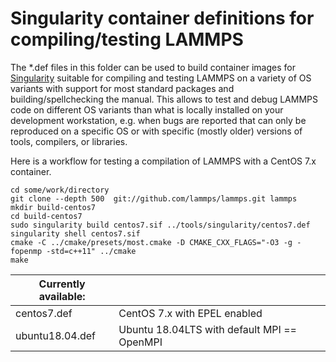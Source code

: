 # Singularity container definitions for compiling/testing LAMMPS

The *.def files in this folder can be used to build container images
for [Singularity](https://sylabs.io) suitable for compiling and testing
LAMMPS on a variety of OS variants with support for most standard packages
and building/spellchecking the manual. This allows to test and debug
LAMMPS code on different OS variants than what is locally installed on
your development workstation, e.g. when bugs are reported that can only
be reproduced on a specific OS or with specific (mostly older) versions
of tools, compilers, or libraries.

Here is a workflow for testing a compilation of LAMMPS with a CentOS 7.x container.

```
cd some/work/directory
git clone --depth 500  git://github.com/lammps/lammps.git lammps
mkdir build-centos7
cd build-centos7
sudo singularity build centos7.sif ../tools/singularity/centos7.def
singularity shell centos7.sif
cmake -C ../cmake/presets/most.cmake -D CMAKE_CXX_FLAGS="-O3 -g -fopenmp -std=c++11" ../cmake
make
```

| Currently available: |     |
| --- | --- |
| centos7.def | CentOS 7.x with EPEL enabled |
| ubuntu18.04.def | Ubuntu 18.04LTS with default MPI == OpenMPI |
